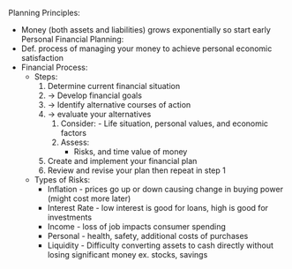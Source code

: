 Planning Principles:
- Money (both assets and liabilities) grows exponentially so start early 
Personal Financial Planning:
- Def. process of managing your money to achieve personal economic satisfaction
- Financial Process:
	- Steps: 
		1. Determine current financial situation 
		2. -> Develop financial goals 
		3. -> Identify alternative courses of action 
		4. -> evaluate your alternatives
			1. Consider:
					- Life situation, personal values, and economic factors
			2. Assess: 
				- Risks, and time value of money
		5. Create and implement your financial plan
		6. Review and revise your plan then repeat in step 1 
	- Types of Risks:
		- Inflation - prices go up or down causing change in buying power (might cost more later)
		- Interest Rate - low interest is good for loans, high is good for investments
		- Income - loss of job impacts consumer spending
		- Personal - health, safety, additional costs of purchases
		- Liquidity - Difficulty converting assets to cash directly without losing significant money ex. stocks, savings